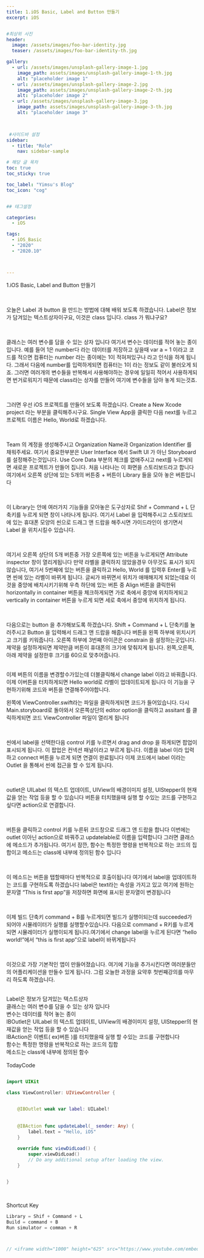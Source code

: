 ```yaml
---
title: 1.iOS Basic, Label and Button 만들기
excerpt: iOS


#최상위 사진
header:
  image: /assets/images/foo-bar-identity.jpg
  teaser: /assets/images/foo-bar-identity-th.jpg

gallery:
  - url: /assets/images/unsplash-gallery-image-1.jpg
    image_path: assets/images/unsplash-gallery-image-1-th.jpg
    alt: "placeholder image 1"
  - url: /assets/images/unsplash-gallery-image-2.jpg
    image_path: assets/images/unsplash-gallery-image-2-th.jpg
    alt: "placeholder image 2"
  - url: /assets/images/unsplash-gallery-image-3.jpg
    image_path: assets/images/unsplash-gallery-image-3-th.jpg
    alt: "placeholder image 3"
    


 #사이드바 설정 
sidebar:
  - title: "Role"
    nav: sidebar-sample

# 해당 글 목차
toc: true
toc_sticky: true

toc_label: "Yimsu's Blog"
toc_icon: "cog"


## 테그설정

categories:
  - iOS

tags:
  - iOS_Basic
  - "2020"
  - "2020.10"



---
```


1.iOS Basic, Label and Button 만들기


<br/>


오늘은 Label 과 button 을 만드는 방법에 대해 배워 보도록 하겠습니다.
Label은 정보가 담겨있는 텍스트상자이구요, 이것은 class 입니다. class 가 뭐냐구요? 

<br/>

클래스는 여러 변수를 담을 수 있는 상자 입니다
여기서 변수는 데이터를 적어 놓는 종이  입니다.  예를 들어 1은 number다 라는 데이터를 저장하고 싶을때 var a  = 1 이라고 코드를 적으면 컴퓨터는 number 라는 종이에는 1이 적혀져있구나 라고 인식을 하게 됩니다. 그래서 다음에 number를 입력하게되면 컴퓨터는 1이 라는 정보도 같이 불러오게 되죠.
그러면 여러개의 변수들을 반복해서 사용해야하는 경우에 일일히 적어서 사용하게되면 번거로워지기 때문에 class라는 상자를 만들어 여기에 변수들을 담아 놓게 되는것죠.


<br/>


그러면 우선 iOS 프로젝트를 만들어 보도록 하겠습니다. Create a New Xcode project 라는 부분을 클릭해주시구요. Single View App을 클릭한 다음 next를 누르고  프로젝트 이름은 Hello, World로 하겠습니다.

<br>

Team 의 계정을 생성해주시고 Organization Name과 Organization Identifier 를 채워주세요. 
여기서 중요한부분은 User Interface 에서 Swift UI 가 아닌 Storyboard를 설정해주는것입니다. 
Use Core Data 부분의 체크를 없애주시고 next를 누르게되면 새로운 프로젝트가 만들어 집니다.
처음 나타나는 이 화면을 스토리보드라고 합니다  여기에서 오른쪽 상단에 있는 5개의 버튼중 + 버튼이 Library 들을 모아 놓은 버튼입니다

<br/>


이 Library는 안에 여러가지 기능들을 모아놓은 도구상자로 Shif + Command + L 단축키를 누르게 되면 창이 나타나게 됩니다. 여기서 Label 을 입력해주시고  스토리보드에 있는 휴대폰 모양의 씬으로 드래그 앤 드랍을 해주시면 가이드라인이 생기면서 Label 을 위치시킬수 있습니다. 

<br/>

여기서 오른쪽 상단의 5개 버튼중 가장 오른쪽에 있는 버튼을 누르게되면 Attribute inspector 창이 열리게됩니다 만약 라벨을 클릭하지 않았을경우 아무것도 표시가 되지 않습니다, 여기서 5번째에 있는 버튼을 클릭하고 Hello, World 를 입력후 Enter를 누르면 씬에 있는 라벨이 바뀌게 됩니다.
글씨가 바뀌면서 위치가 애매해지게 되었는데요 이것을 중앙에 배치시키기위해 우측 하단에 있는 버튼 중 Align 버튼을 클릭한뒤 horizontally in container 버튼을 체크하게되면 가로 축에서 중앙에 위치하게되고 vertically in container 버튼을 누르게 되면 세로 축에서 중앙에 위치하게 됩니다.

<br/>


다음으로는 button 을 추가해보도록 하겠습니다. 
Shift + Command + L 단축키를 눌러주시고 Button 을 입력해서 드래그 앤 드랍을 해줍니다 버튼을 왼쪽 하부에 위치시키고 크기를 키워줍니다. 오른쪽 하부에 3번째 아이콘은 constrain 을 설정하는곳입니다. 제약을 설정하게되면 제약만큼 버튼이 휴대폰의 크기에 맞춰지게 됩니다. 왼쪽,오른쪽,아래 제약을 설정한후 크기를 60으로 맞추어줍니다. 

<br/>
이제 버튼의 이름을 변경할수가있는데 더블클릭해서 change label 이라고 바꿔줍니다. 이제 이버튼을 터치하게되면 Hello world로 라벨이 업데이트되게 됩니다 이 기능을 구현하기위해 코드와 버튼을 연결해주어야합니다. 

<br/>

왼쪽에 ViewController.swift라는 파일을 클릭하게되면 코드가 들어있습니다. 다시 Main.storyboard로 돌아와서 오른쪽상단의 editor option을 클릭하고 assitant 를 클릭하게되면 코드 ViewController 파일이 열리게 됩니다

<br/>


씬에서 label을 선택한다음 control 키를 누르면서 drag and drop 을 하게되면 팝업이 표시되게 됩니다. 이 팝업은 컨넥션 패널이라고 부르게 됩니다. 이름을 label 이라 입력하고 connect 버튼을 누르게 되면 연결이 완료됩니다  이제 코드에서 label 이라는 Outlet 을 통해서 씬에 접근을 할 수 있게 됩니다.

<br/>

outlet은 UILabel 의 텍스트 업데이트, UIView의 배경이미지 설정, UIStepper의 현재값을 얻는 작업 등을 할 수 있습니다
버튼을 터치했을때 실행 할 수있는 코드를 구현하고싶다면 action으로 연결합니다.

<br/>

버튼을 클릭하고 control 키를 누른뒤  코드창으로 드래그 앤 드랍을 합니다 이번에는 outlet 이아닌 action으로 바꿔주고 updatelable로 이름을 입력합니다 그러면  클래스에 메소드가 추가됩니다. 
여기서 잠깐, 함수는 특정한 명령을 반복적으로 하는 코드의 집합이고 메소드는 class에 내부에 정의된 함수 입니다 

<br/>

이 메소드는 버튼을 탭할때마다 반복적으로 호출이됩니다 여기에서 label을 업데이트하는 코드를 구현하도록 하겠습니다 label은 text라는 속성을 가지고 있고 여기에 원하는 문자열 “This is first app”을 저장하면 화면에 표시된 문자열이 변경됩니다


<br/>

  
이제 빌드 단축키 command + B를 누르게되면 빌드가 실행이되는데 succeeded가 되어야 시뮬레이터가 실행를 실행할수있습니다.
다음으로 command + R키를 누르게되면 시뮬레이터가 실행이되게 됩니다.여기에서 change label을 누르게 된다면 “hello world!”에서  “this is first app”으로 label이 바뀌게됩니다 


<br/>



이것으로 가장 기본적인 앱이 만들어졌습니다. 여기에 기능을 추가시킨다면 여러분들만의 어플리케이션을 만들수 있게 됩니다. 그럼 오늘한 과정을 요약후 첫번째강의를 마무리 하도록 하겠습니다.


















<br/>
Label은 정보가 담겨있는 텍스트상자


<br/>
클래스는 여러 변수를 담을 수 있는 상자 입니다


<br/>
변수는 데이터를 적어 놓는 종이 


<br/>
IBOutlet은 UILabel 의 텍스트 업데이트, UIView의 배경이미지 설정, UIStepper의 현재값을 얻는 작업 등을 할 수 있습니다


<br/>
IBAction은 이벤트( ex)버튼 )를 터치했을때 실행 할 수있는 코드를 구현합니다


<br/>
함수는 특정한 명령을 반복적으로 하는 코드의 집합


<br/>
메소드는 class에 내부에 정의된 함수
<br/>


<br/>
TodayCode
<br/>

``` swift

import UIKit

class ViewController: UIViewController {

    
    @IBOutlet weak var label: UILabel!
    
    
    @IBAction func updateLabel(_ sender: Any) {
        label.text = "Hello, iOS"
    }
    
    override func viewDidLoad() {
        super.viewDidLoad()
        // Do any additional setup after loading the view.
    }


}

```

<br/>

Shortcut Key
<br/>

``` c
Library = Shif + Command + L
Build = command + B
Run simulator = comman + R



// <iframe width="1000" height="625" src="https://www.youtube.com/embed/etZpWBEeIqk" frameborder="0" allow="accelerometer; autoplay; encrypted-media; gyroscope; picture-in-picture" allowfullscreen></iframe>

``` 


